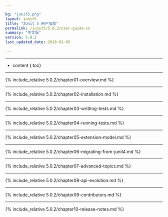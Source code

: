 ```yaml
---

bg: "junit5.png"
layout: junit5
title: "JUnit 5 用户指南"
permalink: /junit5/5.0.2/user-guide-cn
summary: "中文版"
version: 5.0.2
last_updated_date: 2018-01-05

---
```


---

* content
{:toc}

---

{% include_relative 5.0.2/chapter01-overview.md %}

---

{% include_relative 5.0.2/chapter02-installation.md %}

---

{% include_relative 5.0.2/chapter03-writting-tests.md %}

---

{% include_relative 5.0.2/chapter04-running-tests.md %}

---

{% include_relative 5.0.2/chapter05-extension-model.md %}

---

{% include_relative 5.0.2/chapter06-migrating-from-junit4.md %}

---

{% include_relative 5.0.2/chapter07-advanced-topics.md %}

---

{% include_relative 5.0.2/chapter08-api-evolution.md %}

---

{% include_relative 5.0.2/chapter09-contributors.md %}

---

{% include_relative 5.0.2/chapter10-release-notes.md %}














